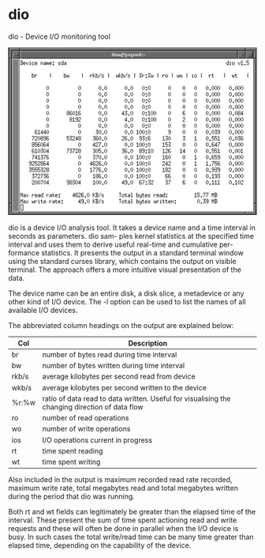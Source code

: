 # dio
dio - Device I/O monitoring tool

![dio png](https://github.com/donaldmcintosh/dio/blob/master/site/dio.png)

dio is a device I/O analysis tool.  It takes a device name and a time interval in seconds as parameters.  dio sam-
ples kernel statistics at the specified time interval and uses them to derive useful real-time and cumulative  per-
formance statistics.  It presents the output in a standard terminal window using the standard curses library, which
contains the output on visible terminal.  The approach offers a more intuitive visual presentation of the data.

The device name can be an entire disk, a disk slice, a metadevice or any other kind of I/O device.  The  -l  option
can be used to list the names of all available I/O devices.

The abbreviated column headings on the output are explained below:

Col   | Description
----- | ---------------------------------------------------------
br    |  number of bytes read during time interval
bw    |  number of bytes written during time interval
rkb/s |  average   kilobytes   per  second  read  from device
wkb/s |  average kilobytes per second written  to  the device
%r:%w |  ratio  of  data read to data written.  Useful for visualising  the  changing  direction  of data flow
ro    |  number of read operations
wo    |  number of write operations
ios   |  I/O operations current in progress
rt    |  time spent reading
wt    |  time spent writing

Also  included  in  the output is maximum recorded read rate recorded, maximum write rate, total megabytes read and
total megabytes written during the period that dio was running.

Both rt and wt fields can legitimately be greater than the elapsed time of the interval.  These present the sum  of
time  spent actioning read and write requests and these will often be done in parallel when the I/O device is busy.
In such cases the total write/read time can be many time greater than elapsed time, depending on the capability  of
the device.

